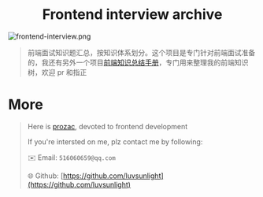 # <div style="text-align:center">Frontend interview archive</div>

![frontend-interview.png](https://i.loli.net/2019/10/28/sZBqWwKM9k2VxPo.png)

> 前端面试知识题汇总，按知识体系划分。这个项目是专门针对前端面试准备的，我还有另外一个项目[前端知识总结手册](https://github.com/luvsunlight/front-end-cookbook)，专门用来整理我的前端知识树，欢迎 pr 和指正

# More

> Here is [prozac](http://luvsunlight.github.io), devoted to frontend development
>
> If you're intersted on me, plz contact me by following:
>
> ✉️ Email: `516060659@qq.com`
>
> 🌐 Github: [https://github.com/luvsunlight](https://github.com/luvsunlight)
